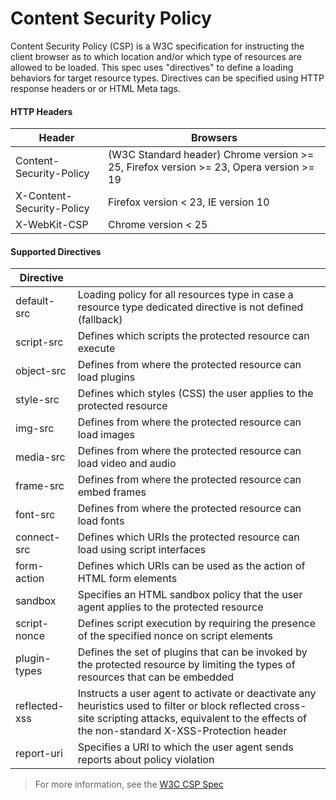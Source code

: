 # Content Security Policy

Content Security Policy (CSP) is a W3C specification for instructing the client browser as to which location and/or which type of resources are allowed to be loaded. This spec uses "directives" to define a loading behaviors for target resource types. Directives can be specified using HTTP response headers or or HTML Meta tags.

#### HTTP Headers
| Header                    | Browsers                                                                               |
| ------------------------- | -------------------------------------------------------------------------------------- |
| Content-Security-Policy   | (W3C Standard header) Chrome version >= 25, Firefox version >= 23, Opera version >= 19 |
| X-Content-Security-Policy | Firefox version < 23, IE version 10                                                    |
| X-WebKit-CSP              | Chrome version < 25                                                                    |


#### Supported Directives
| Directive     | |
|---------------|--------------------------|
| default-src   | Loading policy for all resources type in case a resource type dedicated directive is not defined (fallback) |
| script-src    | Defines which scripts the protected resource can execute |
| object-src    | Defines from where the protected resource can load plugins |
| style-src     | Defines which styles (CSS) the user applies to the protected resource |
| img-src       | Defines from where the protected resource can load images |
| media-src     | Defines from where the protected resource can load video and audio |
| frame-src     | Defines from where the protected resource can embed frames |
| font-src      | Defines from where the protected resource can load fonts |
| connect-src   | Defines which URIs the protected resource can load using script interfaces |
| form-action   | Defines which URIs can be used as the action of HTML form elements |
| sandbox       | Specifies an HTML sandbox policy that the user agent applies to the protected resource |
| script-nonce  | Defines script execution by requiring the presence of the specified nonce on script elements |
| plugin-types  | Defines the set of plugins that can be invoked by the protected resource by limiting the types of resources that can be embedded |
| reflected-xss | Instructs a user agent to activate or deactivate any heuristics used to filter or block reflected cross-site scripting attacks, equivalent to the effects of the non-standard X-XSS-Protection header |
| report-uri    | Specifies a URI to which the user agent sends reports about policy violation |

> For more information, see the [W3C CSP Spec](https://w3c.github.io/webappsec/specs/content-security-policy/)




<docmeta name="uniqueID" value="ContentSecurityPolicy649437">
<docmeta name="displayName" value="Content Security Policy">

